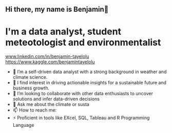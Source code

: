 ## Hi there, my name is Benjamin👋

# I'm a data analyst, student meteotologist and environmentalist

www.linkedin.com/in/benjamin-tayelolu
https://www.kaggle.com/benjamintayelolu

- 🔭 I’m a self-driven data analyst with a strong background in weather and climate science. 
- 🌱 I find interest in driving actionable insights for a sustainable future and business growth.
- 👯 I’m looking to collaborate with other data enthusiasts to uncover solutions and infer data-driven decisions
- 💬 Ask me about the climate or susta
- 📫 How to reach me: 
- ⚡ Proficient in tools like EXcel, SQL, Tableau and R Programming Language
